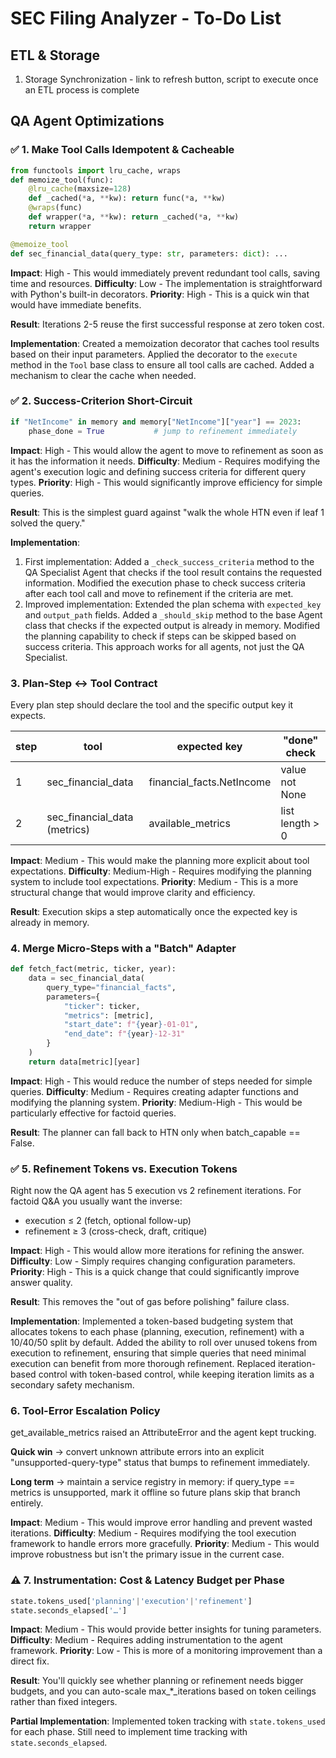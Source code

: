 # SEC Filing Analyzer - To-Do List

## ETL & Storage
1. Storage Synchronization - link to refresh button, script to execute once an ETL process is complete

## QA Agent Optimizations

### ✅ 1. Make Tool Calls Idempotent & Cacheable

```python
from functools import lru_cache, wraps
def memoize_tool(func):
    @lru_cache(maxsize=128)
    def _cached(*a, **kw): return func(*a, **kw)
    @wraps(func)
    def wrapper(*a, **kw): return _cached(*a, **kw)
    return wrapper

@memoize_tool
def sec_financial_data(query_type: str, parameters: dict): ...
```

**Impact**: High - This would immediately prevent redundant tool calls, saving time and resources.
**Difficulty**: Low - The implementation is straightforward with Python's built-in decorators.
**Priority**: High - This is a quick win that would have immediate benefits.

**Result**: Iterations 2-5 reuse the first successful response at zero token cost.

**Implementation**: Created a memoization decorator that caches tool results based on their input parameters. Applied the decorator to the `execute` method in the `Tool` base class to ensure all tool calls are cached. Added a mechanism to clear the cache when needed.

### ✅ 2. Success-Criterion Short-Circuit

```python
if "NetIncome" in memory and memory["NetIncome"]["year"] == 2023:
    phase_done = True           # jump to refinement immediately
```

**Impact**: High - This would allow the agent to move to refinement as soon as it has the information it needs.
**Difficulty**: Medium - Requires modifying the agent's execution logic and defining success criteria for different query types.
**Priority**: High - This would significantly improve efficiency for simple queries.

**Result**: This is the simplest guard against "walk the whole HTN even if leaf 1 solved the query."

**Implementation**:
1. First implementation: Added a `_check_success_criteria` method to the QA Specialist Agent that checks if the tool result contains the requested information. Modified the execution phase to check success criteria after each tool call and move to refinement if the criteria are met.
2. Improved implementation: Extended the plan schema with `expected_key` and `output_path` fields. Added a `_should_skip` method to the base Agent class that checks if the expected output is already in memory. Modified the planning capability to check if steps can be skipped based on success criteria. This approach works for all agents, not just the QA Specialist.

### 3. Plan-Step ↔ Tool Contract

Every plan step should declare the tool and the specific output key it expects.

| step | tool | expected key | "done" check |
|------|------|--------------|---------------|
| 1 | sec_financial_data | financial_facts.NetIncome | value not None |
| 2 | sec_financial_data (metrics) | available_metrics | list length > 0 |

**Impact**: Medium - This would make the planning more explicit about tool expectations.
**Difficulty**: Medium-High - Requires modifying the planning system to include tool expectations.
**Priority**: Medium - This is a more structural change that would improve clarity and efficiency.

**Result**: Execution skips a step automatically once the expected key is already in memory.

### 4. Merge Micro-Steps with a "Batch" Adapter

```python
def fetch_fact(metric, ticker, year):
    data = sec_financial_data(
        query_type="financial_facts",
        parameters={
            "ticker": ticker,
            "metrics": [metric],
            "start_date": f"{year}-01-01",
            "end_date": f"{year}-12-31"
        }
    )
    return data[metric][year]
```

**Impact**: High - This would reduce the number of steps needed for simple queries.
**Difficulty**: Medium - Requires creating adapter functions and modifying the planning system.
**Priority**: Medium-High - This would be particularly effective for factoid queries.

**Result**: The planner can fall back to HTN only when batch_capable == False.

### ✅ 5. Refinement Tokens vs. Execution Tokens

Right now the QA agent has 5 execution vs 2 refinement iterations.
For factoid Q&A you usually want the inverse:

- execution ≤ 2 (fetch, optional follow-up)
- refinement ≥ 3 (cross-check, draft, critique)

**Impact**: High - This would allow more iterations for refining the answer.
**Difficulty**: Low - Simply requires changing configuration parameters.
**Priority**: High - This is a quick change that could significantly improve answer quality.

**Result**: This removes the "out of gas before polishing" failure class.

**Implementation**: Implemented a token-based budgeting system that allocates tokens to each phase (planning, execution, refinement) with a 10/40/50 split by default. Added the ability to roll over unused tokens from execution to refinement, ensuring that simple queries that need minimal execution can benefit from more thorough refinement. Replaced iteration-based control with token-based control, while keeping iteration limits as a secondary safety mechanism.

### 6. Tool-Error Escalation Policy

get_available_metrics raised an AttributeError and the agent kept trucking.

**Quick win** → convert unknown attribute errors into an explicit "unsupported-query-type" status that bumps to refinement immediately.

**Long term** → maintain a service registry in memory: if query_type == metrics is unsupported, mark it offline so future plans skip that branch entirely.

**Impact**: Medium - This would improve error handling and prevent wasted iterations.
**Difficulty**: Medium - Requires modifying the tool execution framework to handle errors more gracefully.
**Priority**: Medium - This would improve robustness but isn't the primary issue in the current case.

### ⚠️ 7. Instrumentation: Cost & Latency Budget per Phase

```python
state.tokens_used['planning'|'execution'|'refinement']
state.seconds_elapsed['…']
```

**Impact**: Medium - This would provide better insights for tuning parameters.
**Difficulty**: Medium - Requires adding instrumentation to the agent framework.
**Priority**: Low - This is more of a monitoring improvement than a direct fix.

**Result**: You'll quickly see whether planning or refinement needs bigger budgets, and you can auto-scale max_*_iterations based on token ceilings rather than fixed integers.

**Partial Implementation**: Implemented token tracking with `state.tokens_used` for each phase. Still need to implement time tracking with `state.seconds_elapsed`.